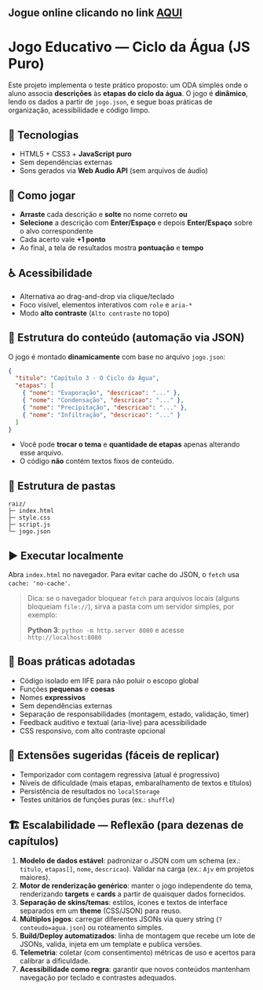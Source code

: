 Jogue online clicando no link [AQUI](https://pedro-h108.github.io/water-cycle-game/)
---
# Jogo Educativo — Ciclo da Água (JS Puro)

Este projeto implementa o teste prático proposto: um ODA simples onde o aluno associa **descrições** às **etapas do ciclo da água**. O jogo é **dinâmico**, lendo os dados a partir de `jogo.json`, e segue boas práticas de organização, acessibilidade e código limpo.

## 🔧 Tecnologias

- HTML5 + CSS3 + **JavaScript puro**
- Sem dependências externas
- Sons gerados via **Web Audio API** (sem arquivos de áudio)

## 🧩 Como jogar

- **Arraste** cada descrição e **solte** no nome correto **ou**
- **Selecione** a descrição com **Enter/Espaço** e depois **Enter/Espaço** sobre o alvo correspondente
- Cada acerto vale **+1 ponto**
- Ao final, a tela de resultados mostra **pontuação** e **tempo**

## ♿ Acessibilidade

- Alternativa ao drag-and-drop via clique/teclado
- Foco visível, elementos interativos com `role` e `aria-*`
- Modo **alto contraste** (`Alto contraste` no topo)

## 🧪 Estrutura do conteúdo (automação via JSON)

O jogo é montado **dinamicamente** com base no arquivo `jogo.json`:

```json
{
  "titulo": "Capítulo 3 - O Ciclo da Água",
  "etapas": [
    { "nome": "Evaporação", "descricao": "..." },
    { "nome": "Condensação", "descricao": "..." },
    { "nome": "Precipitação", "descricao": "..." },
    { "nome": "Infiltração", "descricao": "..." }
  ]
}
```

- Você pode **trocar o tema** e **quantidade de etapas** apenas alterando esse arquivo.
- O código **não** contém textos fixos de conteúdo.

## 📁 Estrutura de pastas

```
raiz/
├─ index.html
├─ style.css
├─ script.js
└─ jogo.json
```

## ▶️ Executar localmente

Abra `index.html` no navegador. Para evitar cache do JSON, o `fetch` usa `cache: 'no-cache'`.

> Dica: se o navegador bloquear `fetch` para arquivos locais (alguns bloqueiam `file://`), sirva a pasta com um servidor simples, por exemplo:
>
> **Python 3**: `python -m http.server 8080` e acesse `http://localhost:8080`

## 🧱 Boas práticas adotadas

- Código isolado em IIFE para não poluir o escopo global
- Funções **pequenas** e **coesas**
- Nomes **expressivos**
- Sem dependências externas
- Separação de responsabilidades (montagem, estado, validação, timer)
- Feedback auditivo e textual (aria-live) para acessibilidade
- CSS responsivo, com alto contraste opcional

## 🚀 Extensões sugeridas (fáceis de replicar)

- Temporizador com contagem regressiva (atual é progressivo)
- Níveis de dificuldade (mais etapas, embaralhamento de textos e títulos)
- Persistência de resultados no `localStorage`
- Testes unitários de funções puras (ex.: `shuffle`)

## 🏗️ Escalabilidade — Reflexão (para dezenas de capítulos)

1. **Modelo de dados estável**: padronizar o JSON com um schema (ex.: `titulo`, `etapas[]`, `nome`, `descricao`). Validar na carga (ex.: `Ajv` em projetos maiores).
2. **Motor de renderização genérico**: manter o jogo independente do tema, renderizando **targets** e **cards** a partir de quaisquer dados fornecidos.
3. **Separação de skins/temas**: estilos, ícones e textos de interface separados em um **theme** (CSS/JSON) para reuso.
4. **Múltiplos jogos**: carregar diferentes JSONs via query string (`?conteudo=agua.json`) ou roteamento simples.
5. **Build/Deploy automatizados**: linha de montagem que recebe um lote de JSONs, valida, injeta em um template e publica versões.
6. **Telemetria**: coletar (com consentimento) métricas de uso e acertos para calibrar a dificuldade.
7. **Acessibilidade como regra**: garantir que novos conteúdos mantenham navegação por teclado e contrastes adequados.
